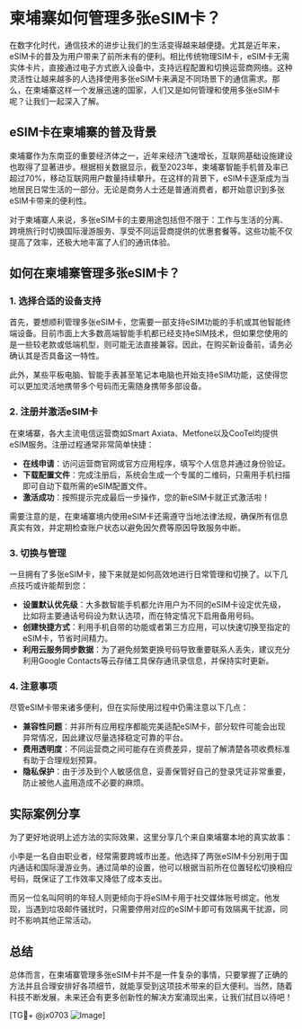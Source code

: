 # 柬埔寨如何管理多张eSIM卡？

在数字化时代，通信技术的进步让我们的生活变得越来越便捷。尤其是近年来，eSIM卡的普及为用户带来了前所未有的便利。相比传统物理SIM卡，eSIM卡无需实体卡片，直接通过电子方式嵌入设备中，支持远程配置和切换运营商网络。这种灵活性让越来越多的人选择使用多张eSIM卡来满足不同场景下的通信需求。那么，在柬埔寨这样一个发展迅速的国家，人们又是如何管理和使用多张eSIM卡呢？让我们一起深入了解。

## eSIM卡在柬埔寨的普及背景

柬埔寨作为东南亚的重要经济体之一，近年来经济飞速增长，互联网基础设施建设也取得了显著进步。根据相关数据显示，截至2023年，柬埔寨智能手机普及率已超过70%，移动互联网用户数量持续攀升。在这样的背景下，eSIM卡逐渐成为当地居民日常生活的一部分。无论是商务人士还是普通消费者，都开始意识到多张eSIM卡带来的便利性。

对于柬埔寨人来说，多张eSIM卡的主要用途包括但不限于：工作与生活的分离、跨境旅行时切换国际漫游服务、享受不同运营商提供的优惠套餐等。这些功能不仅提高了效率，还极大地丰富了人们的通讯体验。

## 如何在柬埔寨管理多张eSIM卡？

### 1. 选择合适的设备支持

首先，要想顺利管理多张eSIM卡，您需要一部支持eSIM功能的手机或其他智能终端设备。目前市面上大多数高端智能手机都已经支持eSIM技术，但如果您使用的是一些较老款或低端机型，则可能无法直接兼容。因此，在购买新设备前，请务必确认其是否具备这一特性。

此外，某些平板电脑、智能手表甚至笔记本电脑也开始支持eSIM功能，这使得您可以更加灵活地携带多个号码而无需随身携带多部设备。

### 2. 注册并激活eSIM卡

在柬埔寨，各大主流电信运营商如Smart Axiata、Metfone以及CooTel均提供eSIM服务。注册过程通常非常简单快捷：

- **在线申请**：访问运营商官网或官方应用程序，填写个人信息并通过身份验证。
- **下载配置文件**：完成注册后，系统会生成一个专属的二维码，只需用手机扫描即可自动下载所需的eSIM配置文件。
- **激活成功**：按照提示完成最后一步操作，您的新eSIM卡就正式激活啦！

需要注意的是，在柬埔寨境内使用eSIM卡还需遵守当地法律法规，确保所有信息真实有效，并定期检查账户状态以避免因欠费等原因导致服务中断。

### 3. 切换与管理

一旦拥有了多张eSIM卡，接下来就是如何高效地进行日常管理和切换了。以下几点技巧或许能帮到您：

- **设置默认优先级**：大多数智能手机都允许用户为不同的eSIM卡设定优先级，比如将主要通话号码设为默认选项，而在特定情况下启用备用号码。
- **创建快捷方式**：利用手机自带的功能或者第三方应用，可以快速切换至指定的eSIM卡，节省时间精力。
- **利用云服务同步数据**：为了避免频繁更换号码导致重要联系人丢失，建议充分利用Google Contacts等云存储工具保存通讯录信息，并保持实时更新。

### 4. 注意事项

尽管eSIM卡带来诸多便利，但在实际使用过程中仍需注意以下几点：

- **兼容性问题**：并非所有应用程序都能完美适配eSIM卡，部分软件可能会出现异常情况，因此建议尽量选择稳定可靠的平台。
- **费用透明度**：不同运营商之间可能存在资费差异，提前了解清楚各项收费标准有助于合理规划预算。
- **隐私保护**：由于涉及到个人敏感信息，妥善保管好自己的登录凭证非常重要，防止被他人盗用造成不必要的麻烦。

## 实际案例分享

为了更好地说明上述方法的实际效果，这里分享几个来自柬埔寨本地的真实故事：

小李是一名自由职业者，经常需要跨城市出差。他选择了两张eSIM卡分别用于国内通话和国际漫游业务。通过简单的设置，他可以根据当前所在位置轻松切换相应号码，既保证了工作效率又降低了成本支出。

而另一位名叫阿明的年轻人则更倾向于将eSIM卡用于社交媒体账号绑定。他发现，当遇到垃圾邮件骚扰时，只需要停用对应的eSIM卡即可有效隔离干扰源，同时不影响其他正常活动。

## 总结

总体而言，在柬埔寨管理多张eSIM卡并不是一件复杂的事情，只要掌握了正确的方法并且合理安排好各项细节，就能享受到这项技术带来的巨大便利。当然，随着科技不断发展，未来还会有更多创新性的解决方案涌现出来，让我们拭目以待吧！

[TG💪+ @jx0703 ![Image](https://github.com/user-attachments/assets/dbca1d08-cadb-493c-b0ec-ad6f7a83f270)]